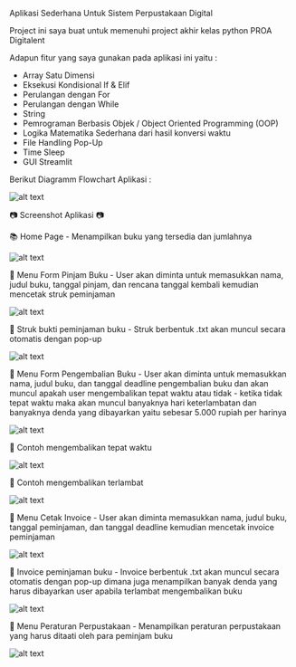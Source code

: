Aplikasi Sederhana Untuk Sistem Perpustakaan Digital

Project ini saya buat untuk memenuhi project akhir kelas python PROA Digitalent

Adapun fitur yang saya gunakan pada aplikasi ini yaitu :
  - Array Satu Dimensi
  - Eksekusi Kondisional If & Elif
  - Perulangan dengan For
  - Perulangan dengan While
  - String
  - Pemrograman Berbasis Objek / Object Oriented Programming (OOP)
  - Logika Matematika Sederhana dari hasil konversi waktu
  - File Handling Pop-Up
  - Time Sleep
  - GUI Streamlit

Berikut Diagramm Flowchart Aplikasi :

![alt text]()

📷 Screenshot Aplikasi 📷

📚 Home Page - Menampilkan buku yang tersedia dan jumlahnya

![alt text](https://raw.githubusercontent.com/deldanya/perpus/hasil/homepage.png)

📖 Menu Form Pinjam Buku - User akan diminta untuk memasukkan nama, judul buku, tanggal pinjam, dan rencana tanggal kembali kemudian mencetak struk peminjaman 

![alt text]()

📖 Struk bukti peminjaman buku - Struk berbentuk .txt akan muncul secara otomatis dengan pop-up

![alt text]()

📄 Menu Form Pengembalian Buku - User akan diminta untuk memasukkan nama, judul buku, dan tanggal deadline pengembalian buku dan akan muncul apakah user mengembalikan tepat waktu atau tidak - ketika tidak tepat waktu maka akan muncul banyaknya hari keterlambatan dan banyaknya denda yang dibayarkan yaitu sebesar 5.000 rupiah per harinya

![alt text]()

📄 Contoh mengembalikan tepat waktu

![alt text]()

📄 Contoh mengembalikan terlambat

![alt text]()

🧾 Menu Cetak Invoice - User akan diminta memasukkan nama, judul buku, tanggal peminjaman, dan tanggal deadline kemudian mencetak invoice peminjaman

![alt text]()

🧾 Invoice peminjaman buku - Invoice berbentuk .txt akan muncul secara otomatis dengan pop-up dimana juga menampilkan banyak denda yang harus dibayarkan user apabila terlambat mengembalikan buku

![alt text]()

📌 Menu Peraturan Perpustakaan - Menampilkan peraturan perpustakaan yang harus ditaati oleh para peminjam buku

![alt text]()
 
